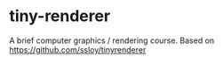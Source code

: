 # tiny-renderer
A brief computer graphics / rendering course. Based on https://github.com/ssloy/tinyrenderer

